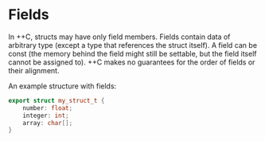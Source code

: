 # Fields

In ++C, structs may have only field members. Fields contain data of arbitrary type (except a type that references the struct itself). A field can be const (the memory behind the field might still be settable, but the field itself cannot be assigned to). ++C makes no guarantees for the order of fields or their alignment.

An example structure with fields:

```c++
export struct my_struct_t {
    number: float;
    integer: int;
    array: char[];
}
```
